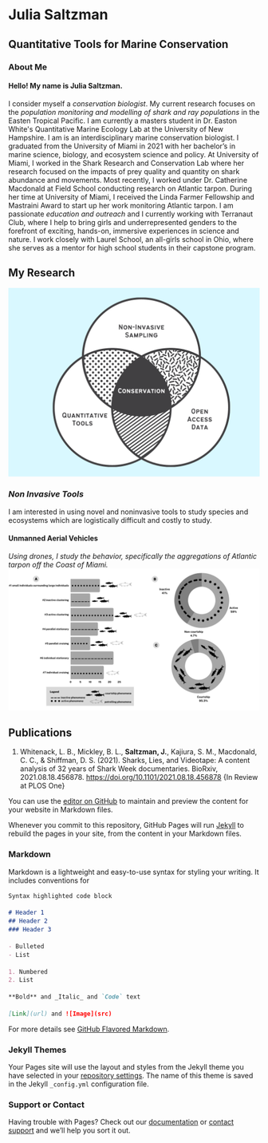 # Julia Saltzman 
## Quantitative Tools for Marine Conservation 

### About Me 

#### Hello! My name is Julia Saltzman.

I consider myself a _conservation biologist_. My current research focuses on the _population monitoring and modelling of shark and ray populations_ in the Easten Tropical Pacific. I am currently a masters student in Dr. Easton White's Quantitative Marine Ecology Lab at the University of New Hampshire. I am is an interdisciplinary marine conservation biologist. I graduated from the University of Miami in 2021 with her bachelor’s in marine science, biology, and ecosystem science and policy. At University of Miami, I worked in the Shark Research and Conservation Lab where her research focused on the impacts of prey quality and quantity on shark abundance and movements. Most recently, I worked under Dr. Catherine Macdonald at Field School conducting research on Atlantic tarpon. During her time at University of Miami, I received the Linda Farmer Fellowship and Mastraini Award to start up her work monitoring Atlantic tarpon. I am passionate _education and outreach_ and I currently working with Terranaut Club, where I help to bring girls and underrepresented genders to the forefront of exciting, hands-on, immersive experiences in science and nature. I work closely with Laurel School, an all-girls school in Ohio, where she serves as a mentor for high school students in their capstone program.
## My Research 
![(text)](Website_Venn.png)
### _Non Invasive Tools_

I am interested in using novel and noninvasive tools to study species and ecosystems which are logistically difficult and costly to study. 
#### Unmanned Aerial Vehicles
_Using drones, I study the behavior, specifically the aggregations of Atlantic tarpon off the Coast of Miami._ 
![(Figure from Saltzman et al. 2021 (in prep for submission to Southeastern Naturalist)](Tarpon%20Figure%201.jpg)


## Publications 
1. Whitenack, L. B., Mickley, B. L., **Saltzman, J.**, Kajiura, S. M., Macdonald, C. C., & Shiffman, D. S. (2021). Sharks, Lies, and Videotape: A content analysis of 32 years of Shark Week documentaries. BioRxiv, 2021.08.18.456878. https://doi.org/10.1101/2021.08.18.456878 {In Review at PLOS One}

You can use the [editor on GitHub](https://github.com/juliasaltzman1/JuliaSaltzman/edit/gh-pages/index.md) to maintain and preview the content for your website in Markdown files.

Whenever you commit to this repository, GitHub Pages will run [Jekyll](https://jekyllrb.com/) to rebuild the pages in your site, from the content in your Markdown files.

### Markdown

Markdown is a lightweight and easy-to-use syntax for styling your writing. It includes conventions for

```markdown
Syntax highlighted code block

# Header 1
## Header 2
### Header 3

- Bulleted
- List

1. Numbered
2. List

**Bold** and _Italic_ and `Code` text

[Link](url) and ![Image](src)
```

For more details see [GitHub Flavored Markdown](https://guides.github.com/features/mastering-markdown/).

### Jekyll Themes

Your Pages site will use the layout and styles from the Jekyll theme you have selected in your [repository settings](https://github.com/juliasaltzman1/JuliaSaltzman/settings/pages). The name of this theme is saved in the Jekyll `_config.yml` configuration file.

### Support or Contact

Having trouble with Pages? Check out our [documentation](https://docs.github.com/categories/github-pages-basics/) or [contact support](https://support.github.com/contact) and we’ll help you sort it out.
